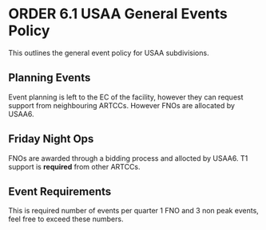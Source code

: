 # ORDER 6.1 USAA General Events Policy
This outlines the general event policy for USAA subdivisions.

## Planning Events
Event planning is left to the EC of the facility, however they can request support from neighbouring ARTCCs. However FNOs are allocated by USAA6.

## Friday Night Ops
FNOs are awarded through a bidding process and allocted by USAA6. T1 support is **required** from other ARTCCs.

## Event Requirements
This is required number of events per quarter 1 FNO and 3 non peak events, feel free to exceed these numbers.